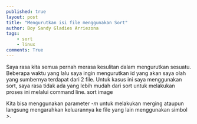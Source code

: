 ```yaml
---
published: true
layout: post
title: "Mengurutkan isi file menggunakan Sort"
author: Boy Sandy Gladies Arriezona
tags:
    - sort
    - linux
comments: True
---
```


Saya rasa kita semua pernah merasa kesulitan dalam mengurutkan sesuatu. Beberapa waktu yang lalu saya ingin mengurutkan id yang akan saya olah yang sumbernya terdapat dari 2 file. Untuk kasus ini saya menggunakan sort, saya rasa tidak ada yang lebih mudah dari sort untuk melakukan proses ini melalui command line.
sort image

Kita bisa menggunakan parameter *-m* untuk melakukan merging ataupun langsung mengarahkan keluarannya ke file yang lain menggunakan simbol *>*.
